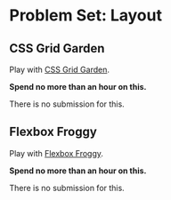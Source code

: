 # Problem Set: Layout

## CSS Grid Garden

Play with [CSS Grid Garden](https://cssgridgarden.com/).

**Spend no more than an hour on this.**

There is no submission for this.

## Flexbox Froggy

Play with [Flexbox Froggy](https://flexboxfroggy.com/).

**Spend no more than an hour on this.**

There is no submission for this.
